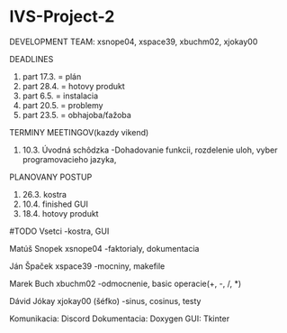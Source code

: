 # IVS-Project-2
DEVELOPMENT TEAM: xsnope04, xspace39, xbuchm02, xjokay00


DEADLINES
1. part  17.3. = plán
2. part  28.4. = hotovy produkt
3. part  6.5.  = instalacia
4. part  20.5. = problemy  
5. part  23.5. = obhajoba/ťažoba   



TERMINY MEETINGOV(kazdy vikend)
1) 10.3. Úvodná schôdzka
  -Dohadovanie funkcii, rozdelenie uloh, vyber programovacieho jazyka, 

PLANOVANY POSTUP
1. 26.3. kostra
2. 10.4. finished GUI
3. 18.4. hotovy produkt


#TODO 
Vsetci
-kostra, GUI

Matúš Snopek xsnope04 
-faktorialy, dokumentacia

Ján Špaček xspace39
-mocniny, makefile

Marek Buch xbuchm02
-odmocnenie, basic operacie(+, -, /, *)

Dávid Jókay xjokay00 (šéfko)
-sinus, cosinus, testy


Komunikacia: Discord
Dokumentacia: Doxygen
GUI: Tkinter
